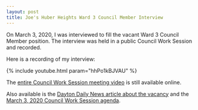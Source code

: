 ```yaml
---
layout: post
title: Joe's Huber Heights Ward 3 Council Member Interview
---
```


On March 3, 2020, I was interviewed to fill the vacant Ward 3 Council Member position. The interview was held in a public Council Work Session and recorded.

Here is a recording of my interview:

{% include youtube.html param="hhPo1kBJVAU" %}

The [entire Council Work Session meeting video](https://huberheightsoh.new.swagit.com/videos/03032020-1919) is still available online.

Also available is the [Dayton Daily News article about the vacancy](https://www.daytondailynews.com/news/local/four-apply-fill-vacant-huber-heights-coucil-seat/wIvah80DXNsXVSAeTiAfOJ/) and the [March 3, 2020 Council Work Session agenda](https://destinyhosted.com/agenda_publish.cfm?id=48237&mt=ALL&get_month=3&get_year=2020&dsp=ag&seq=3820).